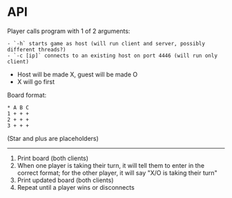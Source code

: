 # API

Player calls program with 1 of 2 arguments:

    - `-h` starts game as host (will run client and server, possibly different threads?)
    - `-c [ip]` connects to an existing host on port 4446 (will run only client)

- Host will be made X, guest will be made O
- X will go first

Board format:
```
* A B C
1 + + +
2 + + +
3 + + +
```

(Star and plus are placeholders)

---

1. Print board (both clients)
2. When one player is taking their turn, it will tell them to enter in the correct format;
   for the other player, it will say "X/O is taking their turn"
3. Print updated board (both clients)
4. Repeat until a player wins or disconnects